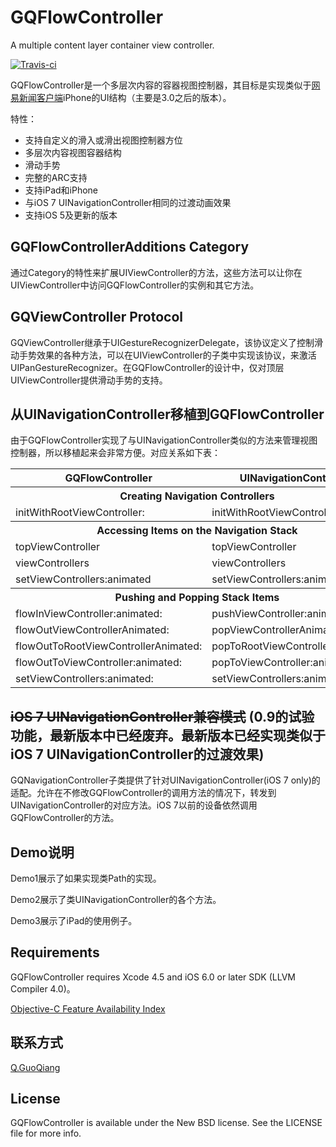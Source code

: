 GQFlowController
================

A multiple content layer container view controller. 

[![Travis-ci](https://travis-ci.org/gonefish/GQFlowController.png)](https://travis-ci.org/gonefish/GQFlowController)

GQFlowController是一个多层次内容的容器视图控制器，其目标是实现类似于[网易新闻客户端](https://itunes.apple.com/cn/app/wang-yi-xin-wen/id425349261?mt=8)iPhone的UI结构（主要是3.0之后的版本）。

特性：
* 支持自定义的滑入或滑出视图控制器方位
* 多层次内容视图容器结构
* 滑动手势
* 完整的ARC支持
* 支持iPad和iPhone
* 与iOS 7 UINavigationController相同的过渡动画效果
* 支持iOS 5及更新的版本


GQFlowControllerAdditions Category
-------------------------
通过Category的特性来扩展UIViewController的方法，这些方法可以让你在UIViewController中访问GQFlowController的实例和其它方法。


GQViewController Protocol
---------------------------------
GQViewController继承于UIGestureRecognizerDelegate，该协议定义了控制滑动手势效果的各种方法，可以在UIViewController的子类中实现该协议，来激活UIPanGestureRecognizer。在GQFlowController的设计中，仅对顶层UIViewController提供滑动手势的支持。


从UINavigationController移植到GQFlowController
---------------------------------------------

由于GQFlowController实现了与UINavigationController类似的方法来管理视图控制器，所以移植起来会非常方便。对应关系如下表：

<table>
  <tr>
    <th>GQFlowController</th>
    <th>UINavigationController</th>
  </tr>
  <tr>
    <th colspan="2">Creating Navigation Controllers</th>
  </tr>
  <tr>
    <td>initWithRootViewController:</td>
    <td>initWithRootViewController:</td>
  </tr>
  <tr>
    <th colspan="2">Accessing Items on the Navigation Stack</th>
  </tr>
  <tr>
    <td>topViewController</td>
    <td>topViewController</td>
  </tr>
  <tr>
    <td>viewControllers</td>
    <td>viewControllers</td>
  </tr>
   <tr>
    <td>setViewControllers:animated</td>
    <td>setViewControllers:animated</td>
  </tr>
  <tr>
    <th colspan="2">Pushing and Popping Stack Items</th>
  </tr>
  <tr>
    <td>flowInViewController:animated:</td>
    <td>pushViewController:animated:</td>
  </tr>
  <tr>
    <td>flowOutViewControllerAnimated:</td>
    <td>popViewControllerAnimated:</td>
  </tr>
  <tr>
    <td>flowOutToRootViewControllerAnimated:</td>
    <td>popToRootViewControllerAnimated:</td>
  </tr>
  <tr>
    <td>flowOutToViewController:animated:</td>
    <td>popToViewController:animated:</td>
  </tr>
  <tr>
    <td>setViewControllers:animated:</td>
    <td>setViewControllers:animated:</td>
  </tr>
</table>

~~iOS 7 UINavigationController兼容模式~~ (0.9的试验功能，最新版本中已经废弃。最新版本已经实现类似于iOS 7 UINavigationController的过渡效果)
----------------------------------
GQNavigationController子类提供了针对UINavigationController(iOS 7 only)的适配。允许在不修改GQFlowController的调用方法的情况下，转发到UINavigationController的对应方法。iOS 7以前的设备依然调用GQFlowController的方法。

Demo说明
-------

Demo1展示了如果实现类Path的实现。

Demo2展示了类UINavigationController的各个方法。

Demo3展示了iPad的使用例子。


Requirements
------------
GQFlowController requires Xcode 4.5 and iOS 6.0 or later SDK (LLVM Compiler 4.0)。

[Objective-C Feature Availability Index](http://developer.apple.com/library/ios/#releasenotes/ObjectiveC/ObjCAvailabilityIndex/)


联系方式
---

[Q.GuoQiang](https://github.com/gonefish)

License
-------

GQFlowController is available under the New BSD license. See the LICENSE file for more info.
